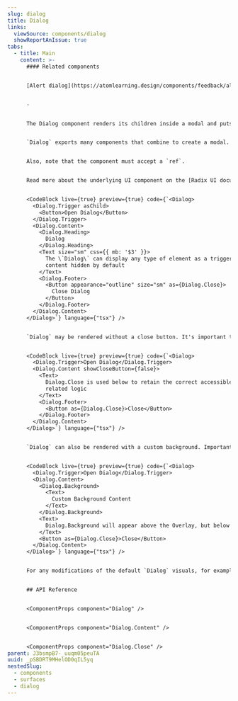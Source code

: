 ```yaml
---
slug: dialog
title: Dialog
links:
  viewSource: components/dialog
  showReportAnIssue: true
tabs:
  - title: Main
    content: >-
      #### Related components


      [Alert dialog](https://atomlearning.design/components/feedback/alert-dialog)


      ·


      The Dialog component renders its children inside a modal and puts a dimmer over the rest of the screen.


      `Dialog` exports many components that combine to create a modal. The `Dialog.Trigger` renders a `<button>` by default, but this can be overridden with the `asChild` prop, which will instead add all the functional and accessibility requirements to the child component instead (see the below example).


      Also, note that the component must accept a `ref`.


      Read more about the underlying UI component on the [Radix UI documentation site](https://radix-ui.com/primitives/docs/components/dialog).


      <CodeBlock live={true} preview={true} code={`<Dialog>
        <Dialog.Trigger asChild>
          <Button>Open Dialog</Button>
        </Dialog.Trigger>
        <Dialog.Content>
          <Dialog.Heading>
            Dialog
          </Dialog.Heading>
          <Text size="sm" css={{ mb: '$3' }}>
            The \`Dialog\` can display any type of element as a trigger and has the
            content hidden by default
          </Text>
          <Dialog.Footer>
            <Button appearance="outline" size="sm" as={Dialog.Close}>
              Close Dialog
            </Button>
          </Dialog.Footer>
        </Dialog.Content>
      </Dialog>`} language={"tsx"} />


      `Dialog` may be rendered without a close button. It's important to note that in case the default close button is hidden, one would need to provide an action button explicitly, to close the dialog.


      <CodeBlock live={true} preview={true} code={`<Dialog>
        <Dialog.Trigger>Open Dialog</Dialog.Trigger>
        <Dialog.Content showCloseButton={false}>
          <Text>
            Dialog.Close is used below to retain the correct accessible roles and
            related logic
          </Text>
          <Dialog.Footer>
            <Button as={Dialog.Close}>Close</Button>
          </Dialog.Footer>
        </Dialog.Content>
      </Dialog>`} language={"tsx"} />


      `Dialog` can also be rendered with a custom background. Important to note that `Dialog.Background` needs to be a child of `Dialog.Content`


      <CodeBlock live={true} preview={true} code={`<Dialog>
        <Dialog.Trigger>Open Dialog</Dialog.Trigger>
        <Dialog.Content>
          <Dialog.Background>
            <Text>
              Custom Background Content
            </Text>
          </Dialog.Background>
          <Text>
            Dialog.Background will appear above the Overlay, but below the DialogContent
          </Text>
          <Button as={Dialog.Close}>Close</Button>
        </Dialog.Content>
      </Dialog>`} language={"tsx"} />


      For any modifications of the default `Dialog` visuals, for example bypassing the panel design entirely, we recommend utilising the Radix UI Dialog component directly. You will need to wrap each exported component within a `styled()` function to enable `css` and `as`, and compose together `Dialog.Overlay` and `Dialog.Close` within `Dialog.Content` to mimic the behaviour of this modal.


      ## API Reference


      <ComponentProps component="Dialog" />


      <ComponentProps component="Dialog.Content" />


      <ComponentProps component="Dialog.Close" />
parent: J3bsmpB7-_uuqm05peuTA
uuid: _pSBDRT9MHelOD0qIL5yq
nestedSlug:
  - components
  - surfaces
  - dialog
---
```

